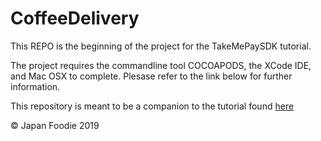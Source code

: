 # CoffeeDelivery

This REPO is the beginning of the project for the TakeMePaySDK tutorial.

The project requires the commandline tool COCOAPODS, the XCode IDE, and Mac OSX to complete. Plesase refer to the link below for further information.

This repository is meant to be a companion to the tutorial found [here](https://bitbucket.org/r_developer/takemepay_sdk_ios_doc/src/master/tutorials/How%20to%20integrate%20TakeMePay%20in%20your%20app/How%20to%20integrate%20TakeMePay%20in%20your%20app.md)

© Japan Foodie 2019
